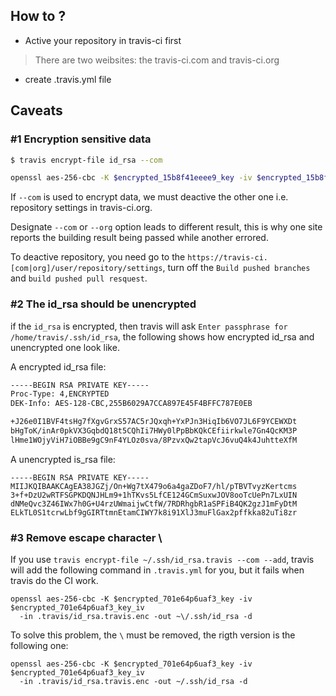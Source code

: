 ## How to ?
- Active your repository in travis-ci first
> There are two weibsites: the travis-ci.com and travis-ci.org

- create .travis.yml file


## Caveats

### #1 Encryption sensitive data

```bash
$ travis encrypt-file id_rsa --com

openssl aes-256-cbc -K $encrypted_15b8f41eeee9_key -iv $encrypted_15b8f41eeee9_iv -in .travis/id_rsa.enc -out ~/.ssh/id_rsa -d
```

If `--com` is used to encrypt data, we must deactive the other one i.e. repository settings in travis-ci.org. 

Designate `--com` or `--org` option leads to different result, this is why one site reports the building result being passed while another errored.

To deactive repository,  you need go to the `https://travis-ci.[com|org]/user/repository/settings`, turn off the `Build pushed branches` and `build pushed pull resquest`.

### #2 The id_rsa should be unencrypted

if the `id_rsa` is encrypted, then travis will ask `Enter passphrase for /home/travis/.ssh/id_rsa`, the following shows how encrypted id_rsa and unencrypted one look like. 

A encrypted id_rsa file:

```bash
-----BEGIN RSA PRIVATE KEY-----
Proc-Type: 4,ENCRYPTED
DEK-Info: AES-128-CBC,255B6029A7CCA897E45F4BFFC787E0EB

+J26e0I1BVF4tsHg7fXgvGrxS57AC5rJQxqh+YxPJn3HiqIb6VO7JL6F9YCEWXDt
bHgToK/inAr0pkVX3GqbdQ18t5CQhIi7HWy0lPpBbKQkCEfiirkwle7Gn4QcKM3P
lHme1WOjyViH7iOBBe9gC9nF4YLOz0sva/8PzvxQw2tapVcJ6vuQ4k4JuhtteXfM
```

A unencrypted is_rsa file:
```
-----BEGIN RSA PRIVATE KEY-----
MIIJKQIBAAKCAgEA38JGZj/On+Wg7tX479o6a4gaZDoF7/hl/pTBVTvyzKertcms
3+f+DzU2wRTFSGPKDQNJHLm9+1hTKvs5LfCE124GCmSuxwJOV8ooTcUePn7LxUIN
dNMeQvc3Z46IWx7h0G+U4rzUWmaijwCtfW/7RDRhgbR1aSPFiB4QK2gzJ1mFyDtM
ELkTL0S1tcrwLbf9gGIRTtmnEtamCIWY7k8i91XlJ3muFlGax2pffkka82uTi8zr
```

### #3 Remove escape character \

If you use `travis encrypt-file ~/.ssh/id_rsa.travis --com --add`, travis will add the following command in `.travis.yml` for you, but it fails when travis do the CI work. 

```
openssl aes-256-cbc -K $encrypted_701e64p6uaf3_key -iv $encrypted_701e64p6uaf3_key_iv
  -in .travis/id_rsa.travis.enc -out ~\/.ssh/id_rsa -d
```

To solve this problem, the `\` must be removed, the rigth version is the following one:
```
openssl aes-256-cbc -K $encrypted_701e64p6uaf3_key -iv $encrypted_701e64p6uaf3_key_iv
  -in .travis/id_rsa.travis.enc -out ~/.ssh/id_rsa -d
```
